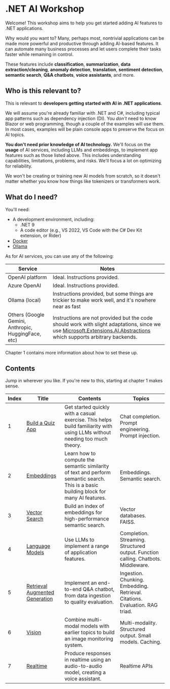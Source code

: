# .NET AI Workshop

Welcome! This workshop aims to help you get started adding AI features to .NET applications.

Why would you want to? Many, perhaps most, nontrivial applications can be made more powerful and productive through adding AI-based features. It can automate many business processes and let users complete their tasks faster while remaining in control.

These features include **classification**, **summarization**, **data extraction/cleaning**, **anomaly detection**, **translation**, **sentiment detection**, **semantic search**, **Q&A chatbots**, **voice assistants**, and more.

## Who is this relevant to?

This is relevant to **developers getting started with AI in .NET applications**.

We will assume you're already familiar with .NET and C#, including typical app patterns such as dependency injection (DI). You *don't* need to know Blazor or web programming, though a couple of the examples will use them. In most cases, examples will be plain console apps to preserve the focus on AI topics.

**You don't need prior knowledge of AI technology.** We'll focus on the **usage** of AI services, including LLMs and embeddings, to implement app features such as those listed above. This includes understanding capabilities, limitations, problems, and risks. We'll focus a lot on optimizing for reliability.

We won't be creating or training new AI models from scratch, so it doesn't matter whether you know how things like tokenizers or transformers work.

## What do I need?

You'll need:

- A development environment, including:
  - .NET 9
  - A code editor (e.g., VS 2022, VS Code with the C# Dev Kit extension, or Rider)
- [Docker](https://www.docker.com/products/docker-desktop/)
- [Ollama](https://ollama.com/)

As for AI services, you can use any of the following:

| Service | Notes |
| --- | --- |
| OpenAI platform | Ideal. Instructions provided. |
| Azure OpenAI | Ideal. Instructions provided. |
| Ollama (local) | Instructions provided, but some things are trickier to make work well, and it's nowhere near as fast |
| Others (Google Gemini, Anthropic, HuggingFace, etc) | Instructions are not provided but the code should work with slight adaptations, since we use [Microsoft.Extensions.AI.Abstractions](https://aka.ms/m.e.ai) which supports arbitrary backends.

Chapter 1 contains more information about how to set these up.

## Contents

Jump in wherever you like. If you're new to this, starting at chapter 1 makes sense.

| Index | Title | Contents | Topics |
| ---| --- | --- | --- |
| 1 | [Build a Quiz App](./instructions/1_BuildAQuizApp.md) | Get started quickly with a casual exercise. This helps build familiarity with using LLMs without needing too much theory. | Chat completion. Prompt engineering. Prompt injection. |
| 2 | [Embeddings](./instructions/2_Embeddings.md) | Learn how to compute the semantic similarity of text and perform semantic search. This is a basic building block for many AI features. | Embeddings. Semantic search. |
| 3 | [Vector Search](./instructions/3_VectorSearch.md) | Build an index of embeddings for high-performance semantic search. | Vector databases. FAISS. |
| 4 | [Language Models](./instructions/4_LanguageModels.md) | Use LLMs to implement a range of application features. | Completion. Streaming. Structured output. Function calling. Chatbots. Middleware.
| 5 | [Retrieval Augmented Generation](./instructions/5_RAGChatbot.md) | Implement an end-to-end Q&A chatbot, from data ingestion to quality evaluation. | Ingestion. Chunking. Embedding. Retrieval. Citations. Evaluation. RAG triad. |
| 6 | [Vision](./instructions/6_Vision.md) | Combine multi-modal models with earlier topics to build an image monitoring system. | Multi-modality. Structured output. Small models. Caching. |
| 7 | [Realtime](./instructions/7_Realtime.md) | Produce responses in realtime using an audio-to-audio model, creating a voice assistant. | Realtime APIs |
